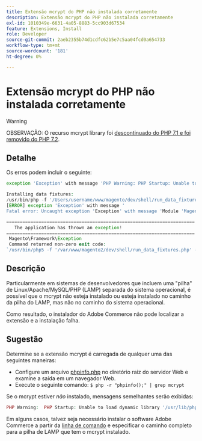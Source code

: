```yaml
---
title: Extensão mcrypt do PHP não instalada corretamente
description: Extensão mcrypt do PHP não instalada corretamente
exl-id: 1010349e-6631-4a05-8883-5cc903d67534
feature: Extensions, Install
role: Developer
source-git-commit: 2aeb2355b74d1cdfc62b5e7c5aa04fcd0a654733
workflow-type: tm+mt
source-wordcount: '181'
ht-degree: 0%

---
```


# Extensão mcrypt do PHP não instalada corretamente

>[!WARNING]
>
>OBSERVAÇÃO: O recurso mcrypt library foi [descontinuado do PHP 7.1 e foi removido do PHP 7.2](https://www.php.net/manual/en/intro.mcrypt.php).

## Detalhe

Os erros podem incluir o seguinte:

```php
exception 'Exception' with message 'PHP Warning: PHP Startup: Unable to load dynamic library '/usr/lib/php5/20121212/mcrypt.so' - /usr/lib/php5/20121212/mcrypt.so: cannot open shared object file: No such file or directory
```

```php
Installing data fixtures:
/usr/bin/php -f '/Users/username/www/magento/dev/shell/run_data_fixtures.php' -- --bootstrap='MAGE_DIRS[base][path]=/Users/username/www/magento' 2>&1
[ERROR] exception 'Exception' with message '
Fatal error: Uncaught exception 'Exception' with message 'Module 'Magento_Core' depends on 'mcrypt' PHP [extension](https://experienceleague.adobe.com/en/docs/commerce-operations/operational-playbook/glossary#extension) that is not loaded.'
```

```php
======================================================================
   The application has thrown an exception!
======================================================================
 Magento\Framework\Exception
 Command returned non-zero exit code:
`/usr/bin/php5 -f '/var/www/magento2/dev/shell/run_data_fixtures.php' -- --bootstrap='MAGE_DIRS[base][path]=/var/www/magento2' 2>&1`
```

## Descrição

Particularmente em sistemas de desenvolvedores que incluem uma &quot;pilha&quot; de Linux/Apache/MySQL/PHP (LAMP) separada do sistema operacional, é possível que o mcrypt não esteja instalado ou esteja instalado no caminho da pilha do LAMP, mas não no caminho do sistema operacional.

Como resultado, o instalador do Adobe Commerce não pode localizar a extensão e a instalação falha.

## Sugestão

Determine se a extensão mcrypt é carregada de qualquer uma das seguintes maneiras:

* Configure um arquivo [phpinfo.php](http://kb.mediatemple.net/questions/764/How+can+I+create+a+phpinfo.php+page%3F#gs) no diretório raiz do servidor Web e examine a saída em um navegador Web.
* Execute o seguinte comando:    `$ php -r "phpinfo();" | grep mcrypt`

Se o mcrypt estiver *não* instalado, mensagens semelhantes serão exibidas:

```php
PHP Warning:  PHP Startup: Unable to load dynamic library '/usr/lib/php5/20121212/mcrypt.so' - /usr/lib/php5/20121212/mcrypt.so: cannot open shared object file: No such file or directory in Unknown on line 0
```

Em alguns casos, talvez seja necessário instalar o software Adobe Commerce a partir da [linha de comando](https://experienceleague.adobe.com/en/docs/commerce-operations/installation-guide/advanced) e especificar o caminho completo para a pilha de LAMP que tem o mcrypt instalado.
